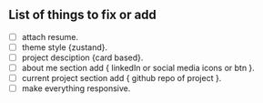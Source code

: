 ## List of things to fix or add

- [ ] attach resume.
- [ ] theme style {zustand}.
- [ ] project desciption {card based}.
- [ ] about me section add { linkedIn or social media icons or btn }.
- [ ] current project section add { github repo of project }.
- [ ] make everything responsive.
